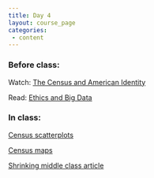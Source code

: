 ```yaml
---
title: Day 4
layout: course_page
categories:
 - content
---
```


### Before class:

Watch:
[The Census and American Identity](https://www.learner.org/vod/vod_window.html?pid=1489)

Read:
[Ethics and Big Data](http://www.sciencedirect.com/science/article/pii/S0160791X16301373)

### In class:
[Census scatterplots](http://104.236.197.250:3838/census-scatterplots/hello/)

[Census maps](http://104.236.197.250/shiny/shiny-statistical-maps/hello/)

[Shrinking middle class article](https://www.ohio.com/akron/business/pew-study-finds-shrinking-middle-class-in-akron)
